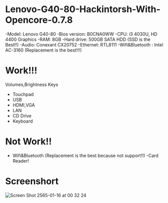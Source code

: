 # Lenovo-G40-80-Hackintorsh-With-Opencore-0.7.8
-Model: Lenovo G40-80
-Bios version: B0CNA0WW
-CPU: i3 4030U, HD 4400 Graphics
-RAM: 8GB
-Hard drive: 500GB SATA HDD (SSD is the Best!!)
-Audio: Conexant CX20752
-Ethernet: RTL8111
-Wifi&Bluetooth : Intel AC-3160 (Replacement is the best!!!)

# Work!!!
Volumes,Brightness Keys
- Touchpad
- USB
- HDMI,VGA
- LAN
- CD Drive
- Keyboard
# Not Work!!
- Wifi&Bluetooth (Replacement is the best because not support!!)
-Card Reader!
# Screenshort
![Screen Shot 2565-01-16 at 00 32 24](https://user-images.githubusercontent.com/83513988/149631737-0097803d-0a9a-4cfc-b90e-7cf525518675.png)
